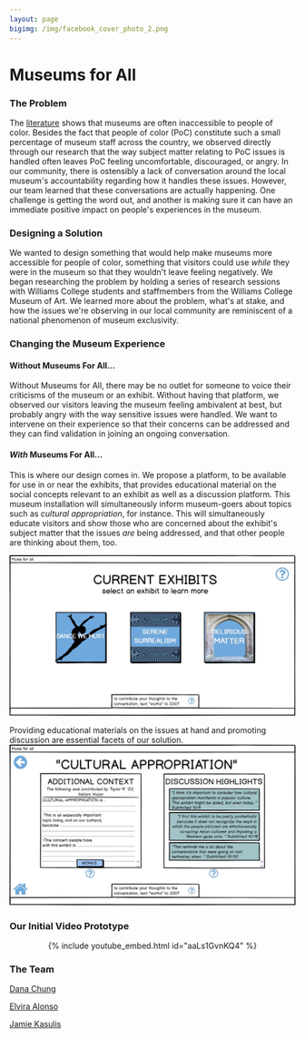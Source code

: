 ```yaml
---
layout: page 
bigimg: /img/facebook_cover_photo_2.png
---
```


# Museums for All 

### The Problem
The [literature](https://news.artnet.com/art-world/mellon-foundation-museum-diversity-study-322299) shows that museums are often inaccessible to people of color. Besides the fact that people of color (PoC) constitute such a small percentage of museum staff across the country, we observed directly through our research that the way subject matter relating to PoC issues is handled often leaves PoC feeling uncomfortable, discouraged, or angry. In our community, there is ostensibly a lack of conversation around the local museum's accountability regarding how it handles these issues. However, our team learned that these conversations are actually happening. One challenge is getting the word out, and another is making sure it can have an immediate positive impact on people's experiences in the museum.

### Designing a Solution
We wanted to design something that would help make museums more accessible for people of color, something that visitors could use *while* they were in the museum so that they wouldn't leave feeling negatively. We began researching the problem by holding a series of research sessions with Williams College students and staffmembers from the Williams College Museum of Art. We learned more about the problem, what's at stake, and how the issues we're observing in our local community are reminiscent of a national phenomenon of museum exclusivity.

### Changing the Museum Experience
#### Without Museums For All...
Without Museums for All, there may be no outlet for someone to voice their criticisms of the museum or an exhibit. Without having that platform, we observed our visitors leaving the museum feeling ambivalent at best, but probably angry with the way sensitive issues were handled. We want to intervene on their experience so that their concerns can be addressed and they can find validation in joining an ongoing conversation.

#### *With* Museums For All...
This is where our design comes in. We propose a platform, to be available for use in or near the exhibits, that provides educational material on the social concepts relevant to an exhibit as well as a discussion platform. This museum installation will simultaneously inform museum-goers about topics such as *cultural appropriation*, for instance. This will simultaneously educate visitors and show those who are concerned about the exhibit's subject matter that the issues *are* being addressed, and that other people are thinking about them, too.

![Home Screen](/img/mockup_final/home.JPG)

Providing educational materials on the issues at hand and promoting discussion are essential facets of our solution.
![Context and Discussion](/img/mockup_final/context_and_discussion.JPG)

### Our Initial Video Prototype 

<p align="center">
{% include youtube_embed.html id="aaLs1GvnKQ4" %}
</p>

### The Team
[Dana Chung](https://danachung3.github.io/) 

[Elvira Alonso](https://elvira-alonso.github.io/)

[Jamie Kasulis](https://jamiekasulis.github.io/) 
